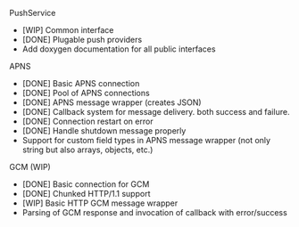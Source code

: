 PushService

- [WIP] Common interface
- [DONE] Plugable push providers
- Add doxygen documentation for all public interfaces

APNS

- [DONE] Basic APNS connection
- [DONE] Pool of APNS connections
- [DONE] APNS message wrapper (creates JSON)
- [DONE] Callback system for message delivery. both success and failure.
- [DONE] Connection restart on error
- [DONE] Handle shutdown message properly
- Support for custom field types in APNS message wrapper (not only string but also arrays, objects, etc.)


GCM (WIP)

- [DONE] Basic connection for GCM
- [DONE] Chunked HTTP/1.1 support
- [WIP] Basic HTTP GCM message wrapper
- Parsing of GCM response and invocation of callback with error/success
